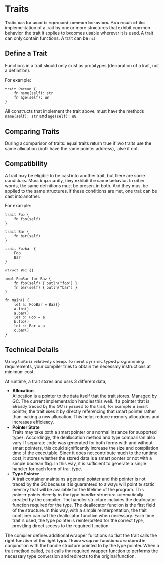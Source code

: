 # Traits
Traits can be used to represent common behaviors. As a result of the implementation of a trait by one or more structures that exhibit common behavior, the trait it applies to becomes usable wherever it is used. A trait can only contain functions. A trait can be `nil`

## Define a Trait
Functions in a trait should only exist as prototypes (declaration of a trait, not a definition).

For example:
```jule
trait Person {
    fn name(self): str
    fn age(self): u8
}
```
All constructs that implement the trait above, must have the methods `name(self): str` and `age(self): u8`.

## Comparing Traits
During a comparison of traits: equal traits return true if two traits use the same allocation (both have the same pointer address), false if not. 

## Compatibility

A trait may be eligible to be cast into another trait, but there are some conditions. Most importantly, they exhibit the same behavior. In other words, the same definitions must be present in both. And they must be applied to the same structures. If these conditions are met, one trait can be cast into another.

For example:
```jule
trait Foo {
    fn foo(self)
}

trait Bar {
    fn bar(self)
}

trait FooBar {
    Foo
    Bar
}

struct Baz {}

impl FooBar for Baz {
    fn foo(self) { outln("foo") }
    fn bar(self) { outln("bar") }
}

fn main() {
    let a: FooBar = Baz{}
    a.foo()
    a.bar()
    let b: Foo = a
    b.foo()
    let c: Bar = a
    c.bar()
}
```

## Technical Details

Using traits is relatively cheap. To meet dynamic typed programming requirements, your compiler tries to obtain the necessary instructions at minimum cost.

At runtime, a trait stores and uses 3 different data;

- **Allocation**\
Allocation is a pointer to the data itself that the trait stores. Managed by GC. The current implementation handles this well. If a pointer that is already traced by the GC is passed to the trait, for example a smart pointer, the trait uses it by directly referencing that smart pointer rather than making a new allocation. This helps reduce memory allocations and increases efficiency.
- **Pointer State**\
Traits may take both a smart pointer or a normal instance for supported types. Accordingly, the deallocation method and type comparison also vary. If separate code was generated for both forms with and without smart pointers, this could significantly increase the size and compilation time of the executable. Since it does not contribute much to the runtime cost, it stores whether the stored data is a smart pointer or not with a simple boolean flag. In this way, it is sufficient to generate a single handler for each form of trait type.
- **Type Pointer**\
A trait container maintains a general pointer and this pointer is not traced by the GC because it is guaranteed to always will point to static memory that will be available for the lifetime of the program. This pointer points directly to the type handler structure automatically created by the compiler. The handler structure includes the deallocator function required for the type. The deallocator function is the first field of the structure. In this way, with a simple reinterpretation, the trait container can call the deallocator function when necessary. Each time trait is used, the type pointer is reinterpreted for the correct type, providing direct access to the required function.

The compiler defines additional wrapper functions so that the trait calls the right function of the right type. These wrapper functions are stored in conjunction with the handle structure pointed to by the type pointer. When a trait method called, trait calls the required wrapper function to performs the necessary type conversion and redirects to the original function.
